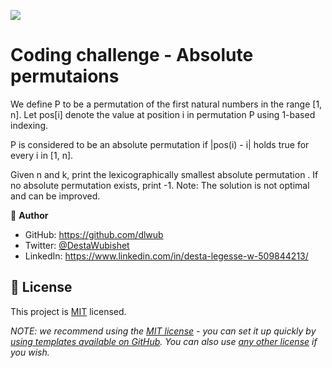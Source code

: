 ![](https://img.shields.io/badge/Microverse-blueviolet)

# Coding challenge - Absolute permutaions
We define P to be a permutation of the first  natural numbers in the range [1, n]. Let pos[i] denote the value at position i in permutation P using 1-based indexing.

P is considered to be an absolute permutation if |pos(i) - i|  holds true for every i in [1, n].

Given n and k, print the lexicographically smallest absolute permutation . If no absolute permutation exists, print -1.
Note: The solution is not optimal and can be improved.
> 
👤 **Author**

- GitHub: https://github.com/dlwub
- Twitter: [@DestaWubishet](https://twitter.com/DestaWubishet)
- LinkedIn: https://www.linkedin.com/in/desta-legesse-w-509844213/

## 📝 License

This project is [MIT](./LICENSE) licensed.

_NOTE: we recommend using the [MIT license](https://choosealicense.com/licenses/mit/) - you can set it up quickly by [using templates available on GitHub](https://docs.github.com/en/communities/setting-up-your-project-for-healthy-contributions/adding-a-license-to-a-repository). You can also use [any other license](https://choosealicense.com/licenses/) if you wish._
